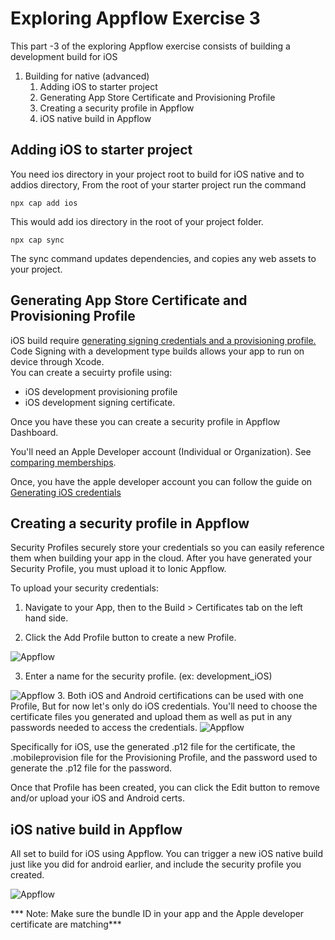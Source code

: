# Exploring Appflow Exercise 3

This part -3 of the exploring Appflow exercise consists of building a development build for iOS

1. Building for native (advanced)
    1. Adding iOS to starter project
    2. Generating App Store Certificate and Provisioning Profile
    3. Creating a security profile in Appflow
    4. iOS native build in Appflow
    
    
## Adding iOS to starter project

You need ios directory in your project root to build for iOS native and to addios directory, From the root of your starter project run the command
```
npx cap add ios
```
This would add ios directory in the root of your project folder.

```
npx cap sync
```

The sync command updates dependencies, and copies any web assets to your project.

## Generating App Store Certificate and Provisioning Profile

iOS build require [generating signing credentials and a provisioning profile. ](https://ionicframework.com/docs/appflow/package/credentials#android-credentials)Code Signing with a development type builds allows your app to run on device through Xcode. <br> You can create a secuirty profile using:
* iOS development provisioning profile 
* iOS development signing certificate.

Once you have these you can create a security profile in Appflow Dashboard.

You'll need an Apple Developer account (Individual or Organization). See
[comparing
memberships](https://developer.apple.com/support/compare-memberships/).

Once, you have the apple developer account you can follow the guide on [Generating iOS credentials](https://ionicframework.com/docs/appflow/package/credentials#ios-credentials) 

## Creating a security profile in Appflow

Security Profiles securely store your credentials so you can easily reference them when building your app in the cloud. After you have generated your Security Profile, you must upload it to Ionic Appflow.

To upload your security credentials:

1. Navigate to your App, then to the Build > Certificates tab on the left hand side.

2. Click the Add Profile button to create a new Profile. 

![Appflow](images/img_11)

3. Enter a name for the security profile. (ex: development_iOS)

![Appflow](images/img_12)
3. Both iOS and Android certifications can be used with one Profile, But for now let's only do iOS credentials. You'll need to choose the certificate files you generated and upload them as well as put in any passwords needed to access the credentials.
![Appflow](images/img_13)

Specifically for iOS, use the generated .p12 file for the certificate, the .mobileprovision file for the Provisioning Profile, and the password used to generate the .p12 file for the password.

Once that Profile has been created, you can click the Edit button to remove and/or upload your iOS and Android certs.

## iOS native build in Appflow

All set to build for iOS using Appflow. You can trigger a new iOS native build just like you did for android earlier, and include the security profile you created.

![Appflow](images/img_13)

*** Note: Make sure the bundle ID in your app and the Apple developer certificate are matching***
